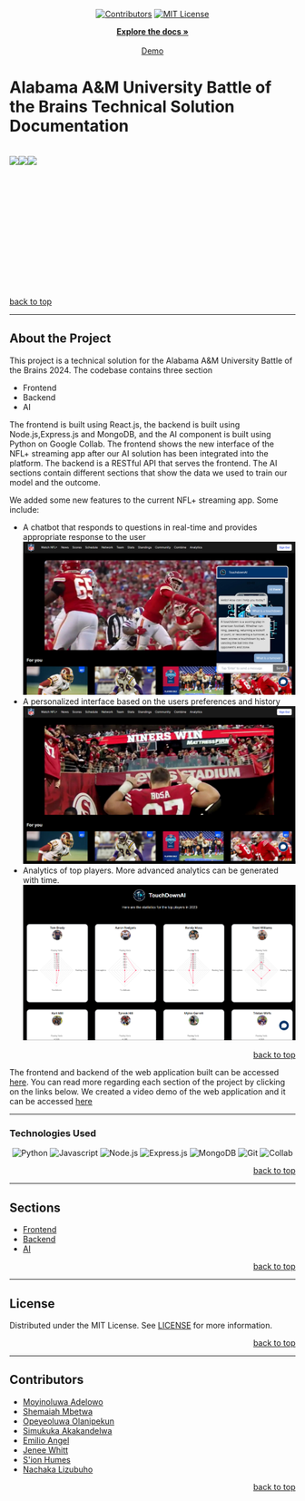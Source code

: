 <!-- Back to Top Navigation Anchor -->

<a name="readme-top"></a>

<!-- Project Shields -->
<div align="center">
  
  [![Contributors][contributors-shield]][contributors-url]
  [![MIT License][license-shield]][license-url]
</div>

<div>
  <p align="center">
    <a href="https://github.com/moyinoluwa-10/aamu-botb-2024#readme"><strong>Explore the docs »</strong></a>
    <br />
    <br />
    <a href="https://touchdownai.vercel.app/">Demo</a>
  </p>
</div>

<!-- About the API -->

# Alabama A&M University Battle of the Brains Technical Solution Documentation 

<br />

<div align="center">
  <div style="display: flex;">
    <img src="https://res.cloudinary.com/dapwu9k1x/image/upload/v1709891887/azeaxjbqslylapz788if.png" height="200" />
    <img src="https://res.cloudinary.com/dapwu9k1x/image/upload/v1709891887/uxcblwfeo0nciri8cflt.png" height="200"  />
    <img src="https://res.cloudinary.com/dapwu9k1x/image/upload/v1709891887/ynqscauyutjteiihgkis.png" height="200" />
  </div>
</div>  

<br />
<br />



<p align="right" style="display: flex"><a href="#readme-top">back to top</a></p>

---

<!-- About -->

## About the Project


This project is a technical solution for the Alabama A&M University Battle of the Brains 2024. The codebase contains three section
- Frontend
- Backend
- AI
 
The frontend is built using React.js, the backend is built using Node.js,Express.js and MongoDB, and the AI component is built using Python on Google Collab. The frontend shows the new interface of the NFL+ streaming app after our AI solution has been integrated into the platform. The backend is a RESTful API that serves the frontend. The AI sections contain different sections that show the data we used to train our model and the outcome.

We added some new features to the current NFL+ streaming app. Some include:
- A chatbot that responds to questions in real-time and provides appropriate response to the user
  ![](./images/Screenshot%20(12).png) 
  <br />
- A personalized interface based on the users preferences and history
  ![](./images/Screenshot%20(11).png)
   <br />
- Analytics of top players. More advanced analytics can be generated with time.
  ![](./images/Screenshot%20(10).png)
<p align="right"><a href="#readme-top">back to top</a></p>

The frontend and backend of the web application built can be accessed [here](https://touchdownai.vercel.app/). You can read more regarding each section of the project by clicking on the links below. We created a video demo of the web application and it can be accessed [here](https://www.youtube.com/watch?v=gEElIsotuIo)

---

### Technologies Used

<div align="center">

![Python][Python]
![Javascript][javascript]
![Node.js][node]
![Express.js][express]
![MongoDB][mongodb]
![Git][git]
![Collab][collab]

</div>

<p align="right"><a href="#readme-top">back to top</a></p>

---

## Sections
<a name="readme-sections"></a>
- [Frontend](https://github.com/Moyinoluwa-10/aamu-botb-2024/tree/main/client)
- [Backend](https://github.com/Moyinoluwa-10/aamu-botb-2024/tree/main/server)
- [AI](https://github.com/Moyinoluwa-10/aamu-botb-2024/tree/main/touchdownai)



<p align="right"><a href="#readme-top">back to top</a></p>

---

<!-- License -->

## License

Distributed under the MIT License. See <a href="https://github.com/moyinoluwa-10/aamu-botb-2024/blob/main/LICENSE.md">LICENSE</a> for more information.

<p align="right"><a href="#readme-top">back to top</a></p>

---

<!-- Contributors -->

## Contributors

- [Moyinoluwa Adelowo](https://github.com/moyinoluwa-10) 
- [Shemaiah Mbetwa](https://github.com/mbetwa) 
- [Opeyeoluwa  Olanipekun](https://github.com/Opeyeoluwa) 
- [Simukuka Akakandelwa](https://github.com/simukuka) 
- [Emilio Angel](https://www.linkedin.com/in/emilio-angel-4198a2263/) 
- [Jenee Whitt](https://www.linkedin.com/in/jeneewhitt/) 
- [S'ion Humes](https://www.linkedin.com/in/sionhumes/) 
- [Nachaka Lizubuho](https://www.linkedin.com/in/nachaka-lizubuho-accounting/) 


<p align="right"><a href="#readme-top">back to top</a></p>


<!-- MARKDOWN LINKS & IMAGES -->

[contributors-shield]: https://img.shields.io/github/contributors/moyinoluwa-10/aamu-botb-2024.svg?style=for-the-badge
[contributors-url]: https://github.com/moyinoluwa-10/aamu-botb-2024/graphs/contributors
[license-shield]: https://img.shields.io/github/license/moyinoluwa-10/aamu-botb-2024.svg?style=for-the-badge
[license-url]: https://github.com/moyinoluwa-10/aamu-botb-2024/blob/main/LICENSE.md
[twitter-shield]: https://img.shields.io/badge/-@rotii_mii-1ca0f1?style=for-the-badge&logo=twitter&logoColor=white&link=https://twitter.com/rotii_mii
[javascript]: https://img.shields.io/badge/javascript-%23323330.svg?style=for-the-badge&logo=javascript&logoColor=%23F7DF1C
[python]: https://img.shields.io/badge/python-%23323330.svg?style=for-the-badge&logo=python&logoColor=%23F7DF1C
[collab]: https://img.shields.io/badge/collab-%23323330.svg?style=for-the-badge&logo=collab&logoColor=%23F7DF1C
[node]: https://img.shields.io/badge/node.js-6DA55F?style=for-the-badge&logo=node.js&logoColor=white
[express]: https://img.shields.io/badge/express.js-%23404d59.svg?style=for-the-badge&logo=express&logoColor=%2361DAFB
[mongodb]: https://img.shields.io/badge/MongoDB-%234ea94b.svg?style=for-the-badge&logo=mongodb&logoColor=white
[git]: https://img.shields.io/badge/Git-%23F05033.svg?style=for-the-badge&logo=git&logoColor=white